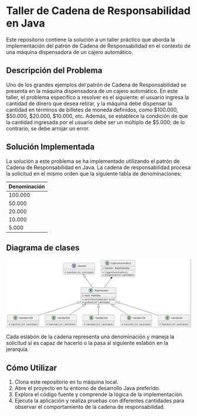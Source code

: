 # Taller de Cadena de Responsabilidad en Java

Este repositorio contiene la solución a un taller práctico que aborda la implementación del patrón de Cadena de Responsabilidad en el contexto de una máquina dispensadora de un cajero automático.

## Descripción del Problema

Uno de los grandes ejemplos del patrón de Cadena de Responsabilidad se presenta en la máquina dispensadora de un cajero automático. En este taller, el problema específico a resolver es el siguiente: el usuario ingresa la cantidad de dinero que desea retirar, y la máquina debe dispensar la cantidad en términos de billetes de moneda definidos, como $100.000, $50.000, $20.000, $10.000, etc. Además, se establece la condición de que la cantidad ingresada por el usuario debe ser un múltiplo de $5.000; de lo contrario, se debe arrojar un error.

## Solución Implementada

La solución a este problema se ha implementado utilizando el patrón de Cadena de Responsabilidad en Java. La cadena de responsabilidad procesa la solicitud en el mismo orden que la siguiente tabla de denominaciones: 

| Denominación |
|--------------|
| 100.000      |
| 50.000       |
| 20.000       |
| 10.000       |
| 5.000        |

## Diagrama de clases
![Logo de mi proyecto](graficas/diagrama-clase.png)

Cada eslabón de la cadena representa una denominación y maneja la solicitud si es capaz de hacerlo o la pasa al siguiente eslabón en la jerarquía.

## Cómo Utilizar

1. Clona este repositorio en tu máquina local.
2. Abre el proyecto en tu entorno de desarrollo Java preferido.
3. Explora el código fuente y comprende la lógica de la implementación.
4. Ejecuta la aplicación y realiza pruebas con diferentes cantidades para observar el comportamiento de la cadena de responsabilidad.
